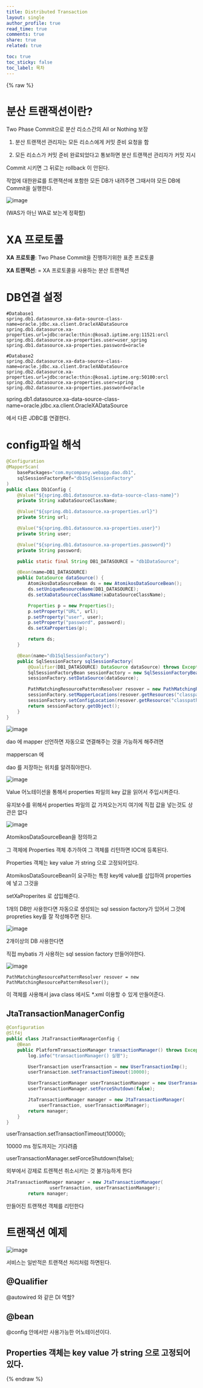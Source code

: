```yaml
---
title: Distributed Transaction
layout: single
author_profile: true
read_time: true
comments: true
share: true
related: true

toc: true
toc_sticky: false
toc_label: 목차
---
```




 {% raw %}

# 분산 트랜잭션이란?

Two Phase Commit으로 분산 리소스간의 All or Nothing 보장

1. 분산 트랜잭션 관리자는 모든 리소스에게 커밋 준비 요청을 함

2. 모든 리소스가 커밋 준비 완료되었다고 통보하면 분산 트랜잭션 관리자가 커밋 지시

Commit 시키면 그 뒤로는 rollback 이 안된다.

작업에 대한완료를 트랜잭션에 포함한 모든 DB가 내려주면 그때서야 모든 DB에 Commit을 실행한다.



![image](https://user-images.githubusercontent.com/65274952/144769930-cea1d821-6850-4640-8924-eec601b3009c.png)

(WAS가 아닌 WA로 보는게 정확함)

# XA 프로토콜

**XA** **프로토콜**: Two Phase Commit을 진행하기위한 표준 프로토콜

**XA 트랜잭션**: = XA 프로토콜을 사용하는 분산 트랜젝션







# DB연결 설정



```prop
#Database1
spring.db1.datasource.xa-data-source-class-name=oracle.jdbc.xa.client.OracleXADataSource
spring.db1.datasource.xa-properties.url=jdbc:oracle:thin:@kosa3.iptime.org:11521:orcl
spring.db1.datasource.xa-properties.user=user_spring
spring.db1.datasource.xa-properties.password=oracle

#Database2
spring.db2.datasource.xa-data-source-class-name=oracle.jdbc.xa.client.OracleXADataSource
spring.db2.datasource.xa-properties.url=jdbc:oracle:thin:@kosa1.iptime.org:50100:orcl
spring.db2.datasource.xa-properties.user=spring
spring.db2.datasource.xa-properties.password=oracle

```



spring.db1.datasource.xa-data-source-class-name=oracle.jdbc.xa.client.OracleXADataSource

에서 다른 JDBC를 연결한다.



# config파일 해석



```java
@Configuration
@MapperScan(
    basePackages="com.mycompany.webapp.dao.db1", 
    sqlSessionFactoryRef="db1SqlSessionFactory"
)
public class Db1Config {
    @Value("${spring.db1.datasource.xa-data-source-class-name}") 
    private String xaDataSourceClassName;

    @Value("${spring.db1.datasource.xa-properties.url}") 
    private String url;

    @Value("${spring.db1.datasource.xa-properties.user}") 
    private String user;

    @Value("${spring.db1.datasource.xa-properties.password}") 
    private String password;

    public static final String DB1_DATASOURCE = "db1DataSource";

    @Bean(name=DB1_DATASOURCE)
    public DataSource dataSource() {
        AtomikosDataSourceBean ds = new AtomikosDataSourceBean();
        ds.setUniqueResourceName(DB1_DATASOURCE);
        ds.setXaDataSourceClassName(xaDataSourceClassName);

        Properties p = new Properties();
        p.setProperty("URL", url);
        p.setProperty("user", user);
        p.setProperty("password", password);
        ds.setXaProperties(p);

        return ds;
    }

    @Bean(name="db1SqlSessionFactory")
    public SqlSessionFactory sqlSessionFactory(
        @Qualifier(DB1_DATASOURCE) DataSource dataSource) throws Exception {
        SqlSessionFactoryBean sessionFactory = new SqlSessionFactoryBean();
        sessionFactory.setDataSource(dataSource);

        PathMatchingResourcePatternResolver resover = new PathMatchingResourcePatternResolver();
        sessionFactory.setMapperLocations(resover.getResources("classpath:mybatis/db1/*.xml"));
        sessionFactory.setConfigLocation(resover.getResource("classpath:mybatis/mapper-config.xml"));
        return sessionFactory.getObject();
    }
}
```



![image](https://user-images.githubusercontent.com/65274952/144771633-21411b2b-9a0b-4cbc-bc77-8aed11f2b856.png)

dao 에 mapper 선언하면 자동으로 연결해주는 것을 가능하게 해주려면

mapperscan 에 

dao 를 저장하는 위치를 알려줘야한다.



![image](https://user-images.githubusercontent.com/65274952/144771694-1ed58fa6-30fa-4145-b69f-e7c2d7681c2a.png)

Value 어노테이션을 통해서 properties 파일의 key 값을 읽어서 주입시켜준다.



유지보수를 위해서 properties 파일의 값 가져오는거지 여기에 직접 값을 넣는것도 상관은 없다

![image](https://user-images.githubusercontent.com/65274952/144771925-2be45670-2e49-48f8-abf5-7f02c31025d3.png)

AtomikosDataSourceBean을 정의하고

그 객체에 Properties 객체 추가하여 그 객체를 리턴하면 IOC에 등록된다.

Properties 객체는 key value 가 string 으로 고정되어있다.



AtomikosDataSourceBean이 요구하는 특정 key에 value를 삽입하여 properties 에 넣고 그것을 

setXaProperites 로 삽입해준다.



1개의 DB만 사용한다면 자동으로 생성되는 sql session factory가 있어서 그것에 propreties key를 잘 작성해주면 된다.

![image](https://user-images.githubusercontent.com/65274952/144772158-607dcb85-d1a4-464d-a5f8-82fb560794a5.png)



2개이상의 DB 사용한다면 

직접 mybatis 가 사용하는 sql session factory 만들어야한다.

![image](https://user-images.githubusercontent.com/65274952/144772165-0ebfb569-119e-4a4d-85e4-e66bcbf56504.png)

```
PathMatchingResourcePatternResolver resover = new PathMatchingResourcePatternResolver();
```

이 객체를 사용해서 java class 에서도 *.xml 이용할 수 있게 만들어준다.





## JtaTransactionManagerConfig



```java
@Configuration
@Slf4j
public class JtaTransactionManagerConfig {
    @Bean
    public PlatformTransactionManager transactionManager() throws Exception {
        log.info("transactionManager() 실행");

        UserTransaction userTransaction = new UserTransactionImp();
        userTransaction.setTransactionTimeout(10000);

        UserTransactionManager userTransactionManager = new UserTransactionManager();
        userTransactionManager.setForceShutdown(false);

        JtaTransactionManager manager = new JtaTransactionManager(
            userTransaction, userTransactionManager);
        return manager;
    }
}

```



userTransaction.setTransactionTimeout(10000);

10000 ms 정도까지는 기다려줌

 userTransactionManager.setForceShutdown(false);

외부에서 강제로 트렌젝션 취소시키는 것 불가능하게 한다

```java
JtaTransactionManager manager = new JtaTransactionManager(
        		userTransaction, userTransactionManager);
        return manager;
```



만들어진 트랜잭션 객체를 리턴한다

# 트랜잭션 예제

![image](https://user-images.githubusercontent.com/65274952/144773384-a3908725-b854-4994-a9ca-d76896853704.png)

서비스는 일반적은 트랜잭션 처리처럼 하면된다.







## @Qualifier

@autowired 와 같은 DI 역할?



## @bean

@config 안에서만 사용가능한 어노테이션이다.

## Properties 객체는 key value 가 string 으로 고정되어있다.





 {% endraw %}

